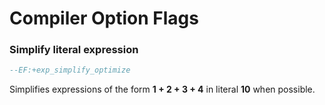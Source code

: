 # Compiler Option Flags

### Simplify literal expression

```lua
--EF:+exp_simplify_optimize
```

Simplifies expressions of the form **1 + 2 + 3 + 4** in literal **10** when possible.

